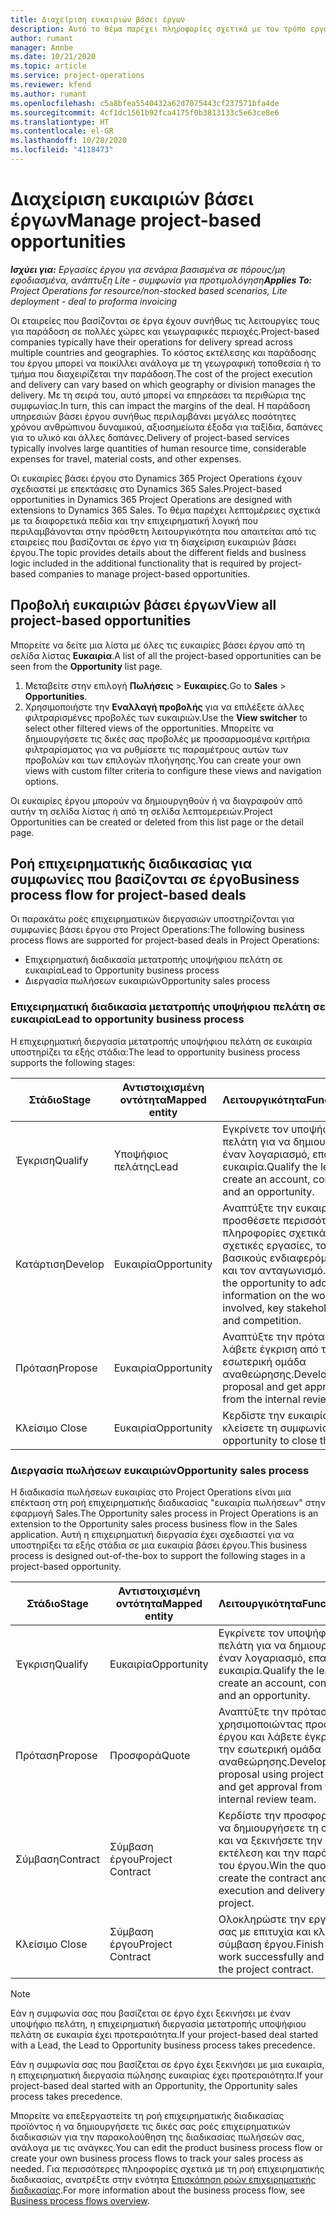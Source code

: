 ```yaml
---
title: Διαχείριση ευκαιριών βάσει έργων
description: Αυτό το θέμα παρέχει πληροφορίες σχετικά με τον τρόπο εργασίας με ευκαιρίες που σχετίζονται με έργα.
author: rumant
manager: Annbe
ms.date: 10/21/2020
ms.topic: article
ms.service: project-operations
ms.reviewer: kfend
ms.author: rumant
ms.openlocfilehash: c5a8bfea5540432a62d7075443cf237571bfa4de
ms.sourcegitcommit: 4cf1dc1561b92fca4175f0b3813133c5e63ce8e6
ms.translationtype: HT
ms.contentlocale: el-GR
ms.lasthandoff: 10/28/2020
ms.locfileid: "4118473"
---
```

# <a name="manage-project-based-opportunities"></a><span data-ttu-id="091d7-103">Διαχείριση ευκαιριών βάσει έργων</span><span class="sxs-lookup"><span data-stu-id="091d7-103">Manage project-based opportunities</span></span>

<span data-ttu-id="091d7-104">_**Ισχύει για:** Εργασίες έργου για σενάρια βασισμένα σε πόρους/μη εφοδιασμένα, ανάπτυξη Lite - συμφωνία για προτιμολόγηση_</span><span class="sxs-lookup"><span data-stu-id="091d7-104">_**Applies To:** Project Operations for resource/non-stocked based scenarios, Lite deployment - deal to proforma invoicing_</span></span>

<span data-ttu-id="091d7-105">Οι εταιρείες που βασίζονται σε έργα έχουν συνήθως τις λειτουργίες τους για παράδοση σε πολλές χώρες και γεωγραφικές περιοχές.</span><span class="sxs-lookup"><span data-stu-id="091d7-105">Project-based companies typically have their operations for delivery spread across multiple countries and geographies.</span></span> <span data-ttu-id="091d7-106">Το κόστος εκτέλεσης και παράδοσης του έργου μπορεί να ποικίλλει ανάλογα με τη γεωγραφική τοποθεσία ή το τμήμα που διαχειρίζεται την παράδοση.</span><span class="sxs-lookup"><span data-stu-id="091d7-106">The cost of the project execution and delivery can vary  based on which geography or division manages the delivery.</span></span> <span data-ttu-id="091d7-107">Με τη σειρά του, αυτό μπορεί να επηρεάσει τα περιθώρια της συμφωνίας.</span><span class="sxs-lookup"><span data-stu-id="091d7-107">In turn, this can impact the margins of the deal.</span></span> <span data-ttu-id="091d7-108">Η παράδοση υπηρεσιών βάσει έργου συνήθως περιλαμβάνει μεγάλες ποσότητες χρόνου ανθρώπινου δυναμικού, αξιοσημείωτα έξοδα για ταξίδια, δαπάνες για το υλικό και άλλες δαπάνες.</span><span class="sxs-lookup"><span data-stu-id="091d7-108">Delivery of project-based services typically involves large quantities of human resource time, considerable expenses for travel, material costs, and other expenses.</span></span>

<span data-ttu-id="091d7-109">Οι ευκαιρίες βάσει έργου στο Dynamics 365 Project Operations έχουν σχεδιαστεί με επεκτάσεις στο Dynamics 365 Sales.</span><span class="sxs-lookup"><span data-stu-id="091d7-109">Project-based opportunities in Dynamics 365 Project Operations are designed with extensions to Dynamics 365 Sales.</span></span> <span data-ttu-id="091d7-110">Το θέμα παρέχει λεπτομέρειες σχετικά με τα διαφορετικά πεδία και την επιχειρηματική λογική που περιλαμβάνονται στην πρόσθετη λειτουργικότητα που απαιτείται από τις εταιρείες που βασίζονται σε έργο για τη διαχείριση ευκαιριών βάσει έργου.</span><span class="sxs-lookup"><span data-stu-id="091d7-110">The topic provides details about the different fields and business logic included in the additional functionality that is required by project-based companies to manage project-based opportunities.</span></span>

## <a name="view-all-project-based-opportunities"></a><span data-ttu-id="091d7-111">Προβολή ευκαιριών βάσει έργων</span><span class="sxs-lookup"><span data-stu-id="091d7-111">View all project-based opportunities</span></span>

<span data-ttu-id="091d7-112">Μπορείτε να δείτε μια λίστα με όλες τις ευκαιρίες βάσει έργου από τη σελίδα λίστας **Ευκαιρία**.</span><span class="sxs-lookup"><span data-stu-id="091d7-112">A list of all the project-based opportunities can be seen from the **Opportunity** list page.</span></span> 

1. <span data-ttu-id="091d7-113">Μεταβείτε στην επιλογή **Πωλήσεις** > **Ευκαιρίες**.</span><span class="sxs-lookup"><span data-stu-id="091d7-113">Go to **Sales** > **Opportunities**.</span></span>
2. <span data-ttu-id="091d7-114">Χρησιμοποιήστε την **Εναλλαγή προβολής** για να επιλέξετε άλλες φιλτραρισμένες προβολές των ευκαιριών.</span><span class="sxs-lookup"><span data-stu-id="091d7-114">Use the **View switcher** to select other filtered views of the opportunities.</span></span> <span data-ttu-id="091d7-115">Μπορείτε να δημιουργήσετε τις δικές σας προβολές με προσαρμοσμένα κριτήρια φιλτραρίσματος για να ρυθμίσετε τις παραμέτρους αυτών των προβολών και των επιλογών πλοήγησης.</span><span class="sxs-lookup"><span data-stu-id="091d7-115">You can create your own views with custom filter criteria to configure these views and navigation options.</span></span>

<span data-ttu-id="091d7-116">Οι ευκαιρίες έργου μπορούν να δημιουργηθούν ή να διαγραφούν από αυτήν τη σελίδα λίστας ή από τη σελίδα λεπτομερειών.</span><span class="sxs-lookup"><span data-stu-id="091d7-116">Project Opportunities can be created or deleted from this list page or the detail page.</span></span>

## <a name="business-process-flow-for-project-based-deals"></a><span data-ttu-id="091d7-117">Ροή επιχειρηματικής διαδικασίας για συμφωνίες που βασίζονται σε έργο</span><span class="sxs-lookup"><span data-stu-id="091d7-117">Business process flow for project-based deals</span></span>

<span data-ttu-id="091d7-118">Οι παρακάτω ροές επιχειρηματικών διεργασιών υποστηρίζονται για συμφωνίες βάσει έργου στο Project Operations:</span><span class="sxs-lookup"><span data-stu-id="091d7-118">The following business process flows are supported for project-based deals in Project Operations:</span></span>

- <span data-ttu-id="091d7-119">Επιχειρηματική διαδικασία μετατροπής υποψήφιου πελάτη σε ευκαιρία</span><span class="sxs-lookup"><span data-stu-id="091d7-119">Lead to Opportunity business process</span></span>
- <span data-ttu-id="091d7-120">Διεργασία πωλήσεων ευκαιριών</span><span class="sxs-lookup"><span data-stu-id="091d7-120">Opportunity sales process</span></span>

### <a name="lead-to-opportunity-business-process"></a><span data-ttu-id="091d7-121">Επιχειρηματική διαδικασία μετατροπής υποψήφιου πελάτη σε ευκαιρία</span><span class="sxs-lookup"><span data-stu-id="091d7-121">Lead to opportunity business process</span></span> 
<span data-ttu-id="091d7-122">Η επιχειρηματική διεργασία μετατροπής υποψήφιου πελάτη σε ευκαιρία υποστηρίζει τα εξής στάδια:</span><span class="sxs-lookup"><span data-stu-id="091d7-122">The lead to opportunity business process supports the following stages:</span></span>

| <span data-ttu-id="091d7-123">Στάδιο</span><span class="sxs-lookup"><span data-stu-id="091d7-123">Stage</span></span> | <span data-ttu-id="091d7-124">Αντιστοιχισμένη οντότητα</span><span class="sxs-lookup"><span data-stu-id="091d7-124">Mapped entity</span></span> | <span data-ttu-id="091d7-125">Λειτουργικότητα</span><span class="sxs-lookup"><span data-stu-id="091d7-125">Functionality</span></span> |
| --- | --- | --- |
| <span data-ttu-id="091d7-126">Έγκριση</span><span class="sxs-lookup"><span data-stu-id="091d7-126">Qualify</span></span> | <span data-ttu-id="091d7-127">Υποψήφιος πελάτης</span><span class="sxs-lookup"><span data-stu-id="091d7-127">Lead</span></span> | <span data-ttu-id="091d7-128">Εγκρίνετε τον υποψήφιο πελάτη για να δημιουργήσετε έναν λογαριασμό, επαφή και ευκαιρία.</span><span class="sxs-lookup"><span data-stu-id="091d7-128">Qualify the lead to create an account, contact, and an opportunity.</span></span> |
| <span data-ttu-id="091d7-129">Κατάρτιση</span><span class="sxs-lookup"><span data-stu-id="091d7-129">Develop</span></span> | <span data-ttu-id="091d7-130">Ευκαιρία</span><span class="sxs-lookup"><span data-stu-id="091d7-130">Opportunity</span></span> | <span data-ttu-id="091d7-131">Αναπτύξτε την ευκαιρία για να προσθέσετε περισσότερες πληροφορίες σχετικά με τις σχετικές εργασίες, τους βασικούς ενδιαφερόμενους και τον ανταγωνισμό.</span><span class="sxs-lookup"><span data-stu-id="091d7-131">Develop the opportunity to add more information on the work involved, key stakeholders, and competition.</span></span> |
| <span data-ttu-id="091d7-132">Πρόταση</span><span class="sxs-lookup"><span data-stu-id="091d7-132">Propose</span></span> | <span data-ttu-id="091d7-133">Ευκαιρία</span><span class="sxs-lookup"><span data-stu-id="091d7-133">Opportunity</span></span> | <span data-ttu-id="091d7-134">Αναπτύξτε την πρόταση και λάβετε έγκριση από την εσωτερική ομάδα αναθεώρησης.</span><span class="sxs-lookup"><span data-stu-id="091d7-134">Develop the proposal and get approval from the internal review team.</span></span> |
| <span data-ttu-id="091d7-135">Κλείσιμο </span><span class="sxs-lookup"><span data-stu-id="091d7-135">Close</span></span> | <span data-ttu-id="091d7-136">Ευκαιρία</span><span class="sxs-lookup"><span data-stu-id="091d7-136">Opportunity</span></span> | <span data-ttu-id="091d7-137">Κερδίστε την ευκαιρία για να κλείσετε τη συμφωνία.</span><span class="sxs-lookup"><span data-stu-id="091d7-137">Win the opportunity to close the deal.</span></span> |

### <a name="opportunity-sales-process"></a><span data-ttu-id="091d7-138">Διεργασία πωλήσεων ευκαιριών</span><span class="sxs-lookup"><span data-stu-id="091d7-138">Opportunity sales process</span></span>
<span data-ttu-id="091d7-139">Η διαδικασία πωλήσεων ευκαιρίας στο Project Operations είναι μια επέκταση στη ροή επιχειρηματικής διαδικασίας "ευκαιρία πωλήσεων" στην εφαρμογή Sales.</span><span class="sxs-lookup"><span data-stu-id="091d7-139">The Opportunity sales process in Project Operations is an extension to the Opportunity sales process business flow in the Sales application.</span></span> <span data-ttu-id="091d7-140">Αυτή η επιχειρηματική διεργασία έχει σχεδιαστεί για να υποστηρίξει τα εξής στάδια σε μια ευκαιρία βάσει έργου.</span><span class="sxs-lookup"><span data-stu-id="091d7-140">This business process is designed out-of-the-box to support the following stages in a project-based opportunity.</span></span>

| <span data-ttu-id="091d7-141">Στάδιο</span><span class="sxs-lookup"><span data-stu-id="091d7-141">Stage</span></span> | <span data-ttu-id="091d7-142">Αντιστοιχισμένη οντότητα</span><span class="sxs-lookup"><span data-stu-id="091d7-142">Mapped entity</span></span> | <span data-ttu-id="091d7-143">Λειτουργικότητα</span><span class="sxs-lookup"><span data-stu-id="091d7-143">Functionality</span></span> |
| --- | --- | --- |
| <span data-ttu-id="091d7-144">Έγκριση</span><span class="sxs-lookup"><span data-stu-id="091d7-144">Qualify</span></span> | <span data-ttu-id="091d7-145">Ευκαιρία</span><span class="sxs-lookup"><span data-stu-id="091d7-145">Opportunity</span></span> | <span data-ttu-id="091d7-146">Εγκρίνετε τον υποψήφιο πελάτη για να δημιουργήσετε έναν λογαριασμό, επαφή και ευκαιρία.</span><span class="sxs-lookup"><span data-stu-id="091d7-146">Qualify the lead to create an account, contact, and an opportunity.</span></span> |
| <span data-ttu-id="091d7-147">Πρόταση</span><span class="sxs-lookup"><span data-stu-id="091d7-147">Propose</span></span> | <span data-ttu-id="091d7-148">Προσφορά</span><span class="sxs-lookup"><span data-stu-id="091d7-148">Quote</span></span> | <span data-ttu-id="091d7-149">Αναπτύξτε την πρόταση χρησιμοποιώντας προσφορές έργου και λάβετε έγκριση από την εσωτερική ομάδα αναθεώρησης.</span><span class="sxs-lookup"><span data-stu-id="091d7-149">Develop the proposal using project quotes and get approval from the internal review team.</span></span> |
| <span data-ttu-id="091d7-150">Σύμβαση</span><span class="sxs-lookup"><span data-stu-id="091d7-150">Contract</span></span> | <span data-ttu-id="091d7-151">Σύμβαση έργου</span><span class="sxs-lookup"><span data-stu-id="091d7-151">Project Contract</span></span> | <span data-ttu-id="091d7-152">Κερδίστε την προσφορά για να δημιουργήσετε τη σύμβαση και να ξεκινήσετε την εκτέλεση και την παράδοση του έργου.</span><span class="sxs-lookup"><span data-stu-id="091d7-152">Win the quote to create the contract and begin execution and delivery on the project.</span></span> |
| <span data-ttu-id="091d7-153">Κλείσιμο </span><span class="sxs-lookup"><span data-stu-id="091d7-153">Close</span></span> | <span data-ttu-id="091d7-154">Σύμβαση έργου</span><span class="sxs-lookup"><span data-stu-id="091d7-154">Project Contract</span></span> | <span data-ttu-id="091d7-155">Ολοκληρώστε την εργασία σας με επιτυχία και κλείστε τη σύμβαση έργου.</span><span class="sxs-lookup"><span data-stu-id="091d7-155">Finish the work successfully and close the project contract.</span></span> |

> [!NOTE]
> <span data-ttu-id="091d7-156">Εάν η συμφωνία σας που βασίζεται σε έργο έχει ξεκινήσει με έναν υποψήφιο πελάτη, η επιχειρηματική διεργασία μετατροπής υποψήφιου πελάτη σε ευκαιρία έχει προτεραιότητα.</span><span class="sxs-lookup"><span data-stu-id="091d7-156">If your project-based deal started with a Lead, the Lead to Opportunity business process takes precedence.</span></span>
>
> <span data-ttu-id="091d7-157">Εάν η συμφωνία σας που βασίζεται σε έργο έχει ξεκινήσει με μια ευκαιρία, η επιχειρηματική διεργασία πώλησης ευκαιρίας έχει προτεραιότητα.</span><span class="sxs-lookup"><span data-stu-id="091d7-157">If your project-based deal started with an Opportunity, the Opportunity sales process takes precedence.</span></span>

<span data-ttu-id="091d7-158">Μπορείτε να επεξεργαστείτε τη ροή επιχειρηματικής διαδικασίας προϊόντος ή να δημιουργήσετε τις δικές σας ροές επιχειρηματικών διαδικασιών για την παρακολούθηση της διαδικασίας πωλήσεών σας, ανάλογα με τις ανάγκες.</span><span class="sxs-lookup"><span data-stu-id="091d7-158">You can edit the product business process flow or create your own business process flows to track your sales process as needed.</span></span> <span data-ttu-id="091d7-159">Για περισσότερες πληροφορίες σχετικά με τη ροή επιχειρηματικής διαδικασίας, ανατρέξτε στην ενότητα [Επισκόπηση ροών επιχειρηματικής διαδικασίας](https://docs.microsoft.com/dynamics365/customerengagement/on-premises/customize/business-process-flows-overview).</span><span class="sxs-lookup"><span data-stu-id="091d7-159">For more information about the business process flow, see [Business process flows overview](https://docs.microsoft.com/dynamics365/customerengagement/on-premises/customize/business-process-flows-overview).</span></span>
